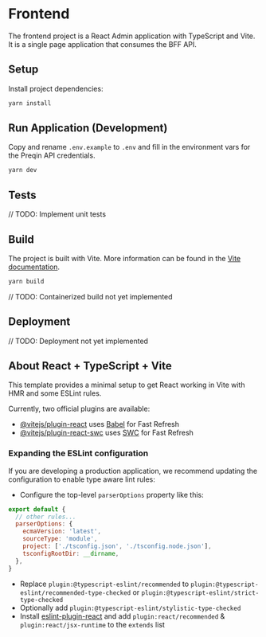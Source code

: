 # Frontend

The frontend project is a React Admin application with TypeScript and Vite. It is a single page application that consumes the BFF API.

## Setup

Install project dependencies:

```bash
yarn install
```

## Run Application (Development)

Copy and rename `.env.example` to `.env` and fill in the environment vars for the Preqin API credentials.

```bash
yarn dev
```

## Tests

// TODO: Implement unit tests

## Build

The project is built with Vite. More information can be found in the [Vite documentation](https://vitejs.dev/guide/build.html#library-mode).

```bash
yarn build
```

// TODO: Containerized build not yet implemented

## Deployment

// TODO: Deployment not yet implemented

## About React + TypeScript + Vite

This template provides a minimal setup to get React working in Vite with HMR and some ESLint rules.

Currently, two official plugins are available:

- [@vitejs/plugin-react](https://github.com/vitejs/vite-plugin-react/blob/main/packages/plugin-react/README.md) uses [Babel](https://babeljs.io/) for Fast Refresh
- [@vitejs/plugin-react-swc](https://github.com/vitejs/vite-plugin-react-swc) uses [SWC](https://swc.rs/) for Fast Refresh

### Expanding the ESLint configuration

If you are developing a production application, we recommend updating the configuration to enable type aware lint rules:

- Configure the top-level `parserOptions` property like this:

```js
export default {
  // other rules...
  parserOptions: {
    ecmaVersion: 'latest',
    sourceType: 'module',
    project: ['./tsconfig.json', './tsconfig.node.json'],
    tsconfigRootDir: __dirname,
  },
}
```

- Replace `plugin:@typescript-eslint/recommended` to `plugin:@typescript-eslint/recommended-type-checked` or `plugin:@typescript-eslint/strict-type-checked`
- Optionally add `plugin:@typescript-eslint/stylistic-type-checked`
- Install [eslint-plugin-react](https://github.com/jsx-eslint/eslint-plugin-react) and add `plugin:react/recommended` & `plugin:react/jsx-runtime` to the `extends` list
